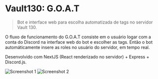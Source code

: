 # Vault130: G.O.A.T

> Bot e interface web para escolha automatizada de tags no servidor Vault 130.

O fluxo de funcionamento do G.O.A.T consiste em o usuário logar com a conta do Discord na interface web do bot e escolher as tags. Então o bot automáticamente insere as roles no usuário do servidor, em tempo real.

Desenvolvido com NextJS (React renderizado no servidor) + Express + Discord.js.

![Screenshot 1](https://i.imgur.com/8Ko7etO.png)
![Screenshot 2](https://i.imgur.com/89eIgx0.png)
